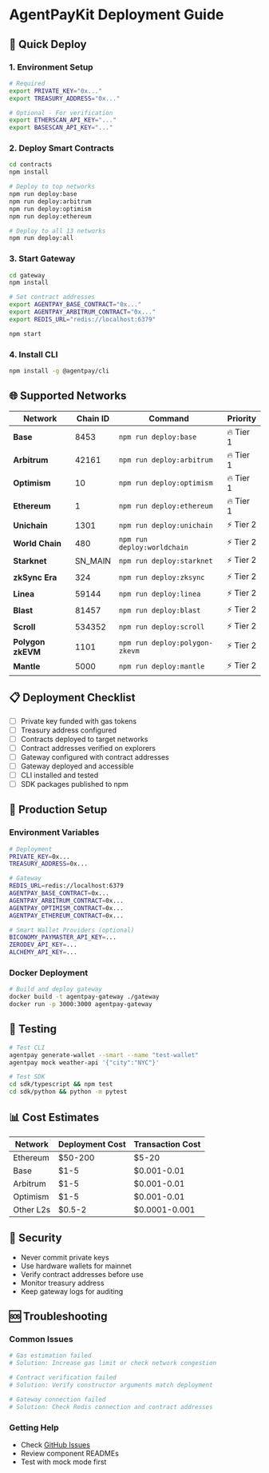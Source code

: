 # AgentPayKit Deployment Guide

## 🚀 Quick Deploy

### 1. Environment Setup

```bash
# Required
export PRIVATE_KEY="0x..."
export TREASURY_ADDRESS="0x..."

# Optional - For verification
export ETHERSCAN_API_KEY="..."
export BASESCAN_API_KEY="..."
```

### 2. Deploy Smart Contracts

```bash
cd contracts
npm install

# Deploy to top networks
npm run deploy:base
npm run deploy:arbitrum
npm run deploy:optimism
npm run deploy:ethereum

# Deploy to all 13 networks
npm run deploy:all
```

### 3. Start Gateway

```bash
cd gateway
npm install

# Set contract addresses
export AGENTPAY_BASE_CONTRACT="0x..."
export AGENTPAY_ARBITRUM_CONTRACT="0x..."
export REDIS_URL="redis://localhost:6379"

npm start
```

### 4. Install CLI

```bash
npm install -g @agentpay/cli
```

## 🌐 Supported Networks

| Network | Chain ID | Command | Priority |
|---------|----------|---------|----------|
| **Base** | 8453 | `npm run deploy:base` | 🔥 Tier 1 |
| **Arbitrum** | 42161 | `npm run deploy:arbitrum` | 🔥 Tier 1 |
| **Optimism** | 10 | `npm run deploy:optimism` | 🔥 Tier 1 |
| **Ethereum** | 1 | `npm run deploy:ethereum` | 🔥 Tier 1 |
| **Unichain** | 1301 | `npm run deploy:unichain` | ⚡ Tier 2 |
| **World Chain** | 480 | `npm run deploy:worldchain` | ⚡ Tier 2 |
| **Starknet** | SN_MAIN | `npm run deploy:starknet` | ⚡ Tier 2 |
| **zkSync Era** | 324 | `npm run deploy:zksync` | ⚡ Tier 2 |
| **Linea** | 59144 | `npm run deploy:linea` | ⚡ Tier 2 |
| **Blast** | 81457 | `npm run deploy:blast` | ⚡ Tier 2 |
| **Scroll** | 534352 | `npm run deploy:scroll` | ⚡ Tier 2 |
| **Polygon zkEVM** | 1101 | `npm run deploy:polygon-zkevm` | ⚡ Tier 2 |
| **Mantle** | 5000 | `npm run deploy:mantle` | ⚡ Tier 2 |

## 📋 Deployment Checklist

- [ ] Private key funded with gas tokens
- [ ] Treasury address configured
- [ ] Contracts deployed to target networks
- [ ] Contract addresses verified on explorers
- [ ] Gateway configured with contract addresses
- [ ] Gateway deployed and accessible
- [ ] CLI installed and tested
- [ ] SDK packages published to npm

## 🔧 Production Setup

### Environment Variables

```bash
# Deployment
PRIVATE_KEY=0x...
TREASURY_ADDRESS=0x...

# Gateway
REDIS_URL=redis://localhost:6379
AGENTPAY_BASE_CONTRACT=0x...
AGENTPAY_ARBITRUM_CONTRACT=0x...
AGENTPAY_OPTIMISM_CONTRACT=0x...
AGENTPAY_ETHEREUM_CONTRACT=0x...

# Smart Wallet Providers (optional)
BICONOMY_PAYMASTER_API_KEY=...
ZERODEV_API_KEY=...
ALCHEMY_API_KEY=...
```

### Docker Deployment

```bash
# Build and deploy gateway
docker build -t agentpay-gateway ./gateway
docker run -p 3000:3000 agentpay-gateway
```

## 🧪 Testing

```bash
# Test CLI
agentpay generate-wallet --smart --name "test-wallet"
agentpay mock weather-api '{"city":"NYC"}'

# Test SDK
cd sdk/typescript && npm test
cd sdk/python && python -m pytest
```

## 📊 Cost Estimates

| Network | Deployment Cost | Transaction Cost |
|---------|-----------------|------------------|
| Ethereum | $50-200 | $5-20 |
| Base | $1-5 | $0.001-0.01 |
| Arbitrum | $1-5 | $0.001-0.01 |
| Optimism | $1-5 | $0.001-0.01 |
| Other L2s | $0.5-2 | $0.0001-0.001 |

## 🚨 Security

- Never commit private keys
- Use hardware wallets for mainnet
- Verify contract addresses before use
- Monitor treasury address
- Keep gateway logs for auditing

## 🆘 Troubleshooting

### Common Issues

```bash
# Gas estimation failed
# Solution: Increase gas limit or check network congestion

# Contract verification failed
# Solution: Verify constructor arguments match deployment

# Gateway connection failed
# Solution: Check Redis connection and contract addresses
```

### Getting Help

- Check [GitHub Issues](https://github.com/DLhugly/AgentPay/issues)
- Review component READMEs
- Test with mock mode first 